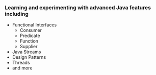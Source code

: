 ### Learning and experimenting with advanced Java features including

- Functional Interfaces
  - Consumer
  - Predicate
  - Function
  - Supplier
- Java Streams
- Design Patterns
- Threads
- and more
